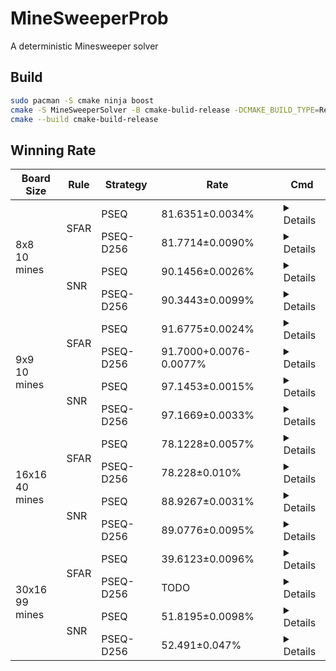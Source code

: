 
# MineSweeperProb
A deterministic Minesweeper solver

## Build

```bash
sudo pacman -S cmake ninja boost
cmake -S MineSweeperSolver -B cmake-bulid-release -DCMAKE_BUILD_TYPE=Release -DCMAKE_CXX_FLAGS='-mnative' -G Ninja
cmake --build cmake-build-release
```

## Winning Rate

<table>
    <thead>
        <tr>
            <th>Board Size</th>
            <th>Rule</th>
            <th>Strategy</th>
            <th>Rate</th>
            <th>Cmd</th>
        </tr>
    </thead>
    <tbody>
        <tr>
            <td rowspan=4>8x8<br>10 mines</td>
            <td rowspan=2>SFAR</td>
            <td>PSEQ</td>
            <td>81.6351±0.0034%</td>
            <td><details><pre>./MineSweeperSolver FL@[1,1]-PSEQ-8-8-T10-SFAR 100000000</pre>
              Approx. takes 20 minutes to run on an 8-core machine.</details></td>
        </tr>
        <tr>
            <td>PSEQ-D256</td>
            <td>81.7714±0.0090%</td>
            <td><details><pre>./MineSweeperSolver FL@[1,1]-PSEQ-D256-8-8-T10-SFAR 100000000</pre>
              Approx. takes 292 hours to run on an 8-core machine.</details></td>
        </tr>
        <tr>
            <td rowspan=2>SNR</td>
            <td>PSEQ</td>
            <td>90.1456±0.0026%</td>
            <td><details><pre>./MineSweeperSolver FL@[3,3]-PSEQ-8-8-T10-SNR 100000000</pre>
              Approx. takes 10 minutes to run on an 8-core machine.</details></td>
        </tr>
        <tr>
            <td>PSEQ-D256</td>
            <td>90.3443±0.0099%</td>
            <td><details><pre>./MineSweeperSolver FL@[3,3]-PSEQ-D256-8-8-T10-SNR 100000000</pre>
              Approx. takes 333 hours to run on an 8-core machine.</details></td>
        </tr>
        <tr>
            <td rowspan=4>9x9<br>10 mines</td>
            <td rowspan=2>SFAR</td>
            <td>PSEQ</td>
            <td>91.6775±0.0024%</td>
            <td><details><pre>./MineSweeperSolver FL@[1,1]-PSEQ-9-9-T10-SFAR 100000000</pre>
              Approx. takes 15 minutes to run on an 8-core machine.</details></td>
        </tr>
        <tr>
            <td>PSEQ-D256</td>
            <td>91.7000+0.0076-0.0077%</td>
            <td><details><pre>./MineSweeperSolver FL@[1,1]-PSEQ-D256-9-9-T10-SFAR 100000000</pre>
              Approx. takes 34 hours to run on an 8-core machine.</details></td>
        </tr>
        <tr>
            <td rowspan=2>SNR</td>
            <td>PSEQ</td>
            <td>97.1453±0.0015%</td>
            <td><details><pre>./MineSweeperSolver FL@[3,3]-PSEQ-9-9-T10-SNR 100000000</pre>
              Approx. takes 8 minutes to run on an 8-core machine.</details></td>
        </tr>
        <tr>
            <td>PSEQ-D256</td>
            <td>97.1669±0.0033%</td>
            <td><details><pre>./MineSweeperSolver FL@[3,3]-PSEQ-D256-9-9-T10-SNR 100000000</pre>
              Approx. takes 19 hours to run on an 8-core machine.</details></td>
        </tr>
        <tr>
            <td rowspan=4>16x16<br>40 mines</td>
            <td rowspan=2>SFAR</td>
            <td>PSEQ</td>
            <td>78.1228±0.0057%</td>
            <td><details><pre>./MineSweeperSolver FL@[1,1]-PSEQ-16-16-T40-SFAR 100000000</pre>
              Approx. takes 54 minutes to run on an 8-core machine.</details></td>
        </tr>
        <tr>
            <td>PSEQ-D256</td>
            <td>78.228±0.010%</td>
            <td><details><pre>./MineSweeperSolver FL@[1,1]-PSEQ-D256-16-16-T40-SFAR 100000000</pre>
              Approx. takes 149 hours to run on an 8-core machine.</details></td>
        </tr>
        <tr>
            <td rowspan=2>SNR</td>
            <td>PSEQ</td>
            <td>88.9267±0.0031%</td>
            <td><details><pre>./MineSweeperSolver FL@[3,3]-PSEQ-16-16-T40-SNR 100000000</pre>
              Approx. takes 40 minutes to run on an 8-core machine.</details></td>
        </tr>
        <tr>
            <td>PSEQ-D256</td>
            <td>89.0776±0.0095%</td>
            <td><details><pre>./MineSweeperSolver FL@[3,3]-PSEQ-D256-16-16-T40-SNR 100000000</pre>
              Approx. takes 168 hours to run on an 8-core machine.</details></td>
        </tr>
        <tr>
            <td rowspan=4>30x16<br>99 mines</td>
            <td rowspan=2>SFAR</td>
            <td>PSEQ</td>
            <td>39.6123±0.0096%</td>
            <td><details><pre>./MineSweeperSolver FL@[1,1]-PSEQ-30-16-T99-SFAR 100000000</pre>
              Approx. takes 7 hours to run on an 8-core machine.</details></td>
        </tr>
        <tr>
            <td>PSEQ-D256</td>
            <td>TODO</td>
            <td><details><pre>./MineSweeperSolver FL@[1,1]-PSEQ-D256-30-16-T99-SFAR 100000000</pre>
              Approx. takes ??? to run on an 8-core machine.</details></td>
        </tr>
        <tr>
            <td rowspan=2>SNR</td>
            <td>PSEQ</td>
            <td>51.8195±0.0098%</td>
            <td><details><pre>./MineSweeperSolver FL@[3,3]-PSEQ-30-16-T99-SNR 100000000</pre>
              Approx. takes 7 hours to run on an 8-core machine.</details></td>
        </tr>
        <tr>
            <td>PSEQ-D256</td>
            <td>52.491±0.047%</td>
            <td><details><pre>./MineSweeperSolver FL@[3,3]-PSEQ-D256-30-16-T99-SNR 100000000</pre>
              Approx. takes 802 hours to run on an 8-core machine.</details></td>
        </tr>
    </tbody>
</table>

